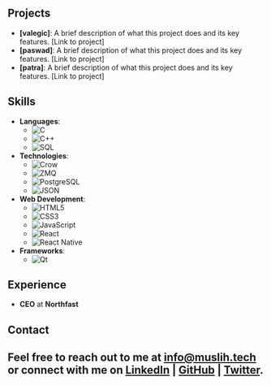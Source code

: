 ## Projects
- **[valegic]**: A brief description of what this project does and its key features. [Link to project]
- **[paswad]**: A brief description of what this project does and its key features. [Link to project]
- **[patra]**: A brief description of what this project does and its key features. [Link to project]
## Skills
- **Languages**: 
  - ![C](https://img.shields.io/badge/-C-000000?style=flat&logo=c&logoColor=white)
  - ![C++](https://img.shields.io/badge/-C%2B%2B-00599C?style=flat&logo=c%2B%2B&logoColor=white)
  - ![SQL](https://img.shields.io/badge/-SQL-003B57?style=flat&logo=sqlite&logoColor=white)
- **Technologies**:
  - ![Crow](https://img.shields.io/badge/-Crow-009639?style=flat&logo=crow&logoColor=white)
  - ![ZMQ](https://img.shields.io/badge/-ZMQ-00A86B?style=flat&logo=zeromq&logoColor=white)
  - ![PostgreSQL](https://img.shields.io/badge/-PostgreSQL-4169E1?style=flat&logo=postgresql&logoColor=white)
  - ![JSON](https://img.shields.io/badge/-JSON-000000?style=flat&logo=json&logoColor=white)
- **Web Development**:
  - ![HTML5](https://img.shields.io/badge/-HTML5-E34F26?style=flat&logo=html5&logoColor=white)
  - ![CSS3](https://img.shields.io/badge/-CSS3-1572B6?style=flat&logo=css3&logoColor=white)
  - ![JavaScript](https://img.shields.io/badge/-JavaScript-F7DF1E?style=flat&logo=javascript&logoColor=black)
  - ![React](https://img.shields.io/badge/-React-61DAFB?style=flat&logo=react&logoColor=black)
  - ![React Native](https://img.shields.io/badge/-React%20Native-61DAFB?style=flat&logo=react&logoColor=white)
- **Frameworks**:
  - ![Qt](https://img.shields.io/badge/-Qt-41CD52?style=flat&logo=qt&logoColor=white)
## Experience
- **CEO** at **Northfast**
## Contact
Feel free to reach out to me at [info@muslih.tech](mailto:info@muslih.tech) or connect with me on [LinkedIn]([(https://www.linkedin.com/in/muslihabdiker/])) | [GitHub]([your-github-url](https://github.com/muslihabdiker)) | [Twitter]([your-twitter-url](https://x.com/muslihabdikeral)).
---
